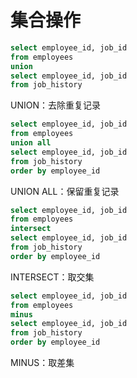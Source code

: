 # 集合操作

```sql
select employee_id, job_id
from employees
union
select employee_id, job_id
from job_history
```

UNION：去除重复记录

```sql
select employee_id, job_id
from employees
union all
select employee_id, job_id
from job_history
order by employee_id
```

UNION ALL：保留重复记录

```sql
select employee_id, job_id
from employees
intersect
select employee_id, job_id
from job_history
order by employee_id
```

INTERSECT：取交集

```sql
select employee_id, job_id
from employees
minus
select employee_id, job_id
from job_history
order by employee_id
```

MINUS：取差集